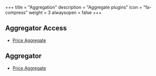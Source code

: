 +++
title = "Aggregation"
description = "Aggregate plugins"
icon = "fa-compress"
weight = 3
alwaysopen = false
+++

## Aggregator Access
* [Price Aggregate](https://github.com/TravelgateX)

## Aggregator
* [Price Aggregate](https://github.com/TravelgateX)
